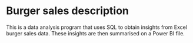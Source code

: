 # Burger sales description

This is a data analysis program that uses SQL to obtain insights from Excel burger sales data. These insights are then summarised on a Power BI file.
